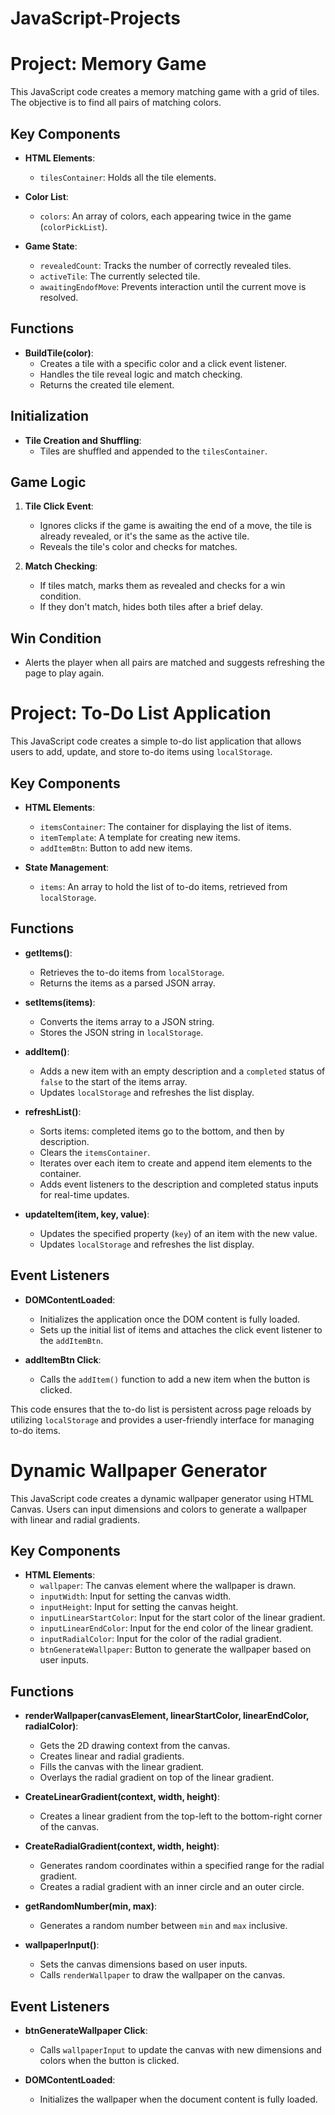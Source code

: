 # JavaScript-Projects

# Project: Memory Game

This JavaScript code creates a memory matching game with a grid of tiles. The objective is to find all pairs of matching colors.

## Key Components

- **HTML Elements**:
  - `tilesContainer`: Holds all the tile elements.

- **Color List**:
  - `colors`: An array of colors, each appearing twice in the game (`colorPickList`).

- **Game State**:
  - `revealedCount`: Tracks the number of correctly revealed tiles.
  - `activeTile`: The currently selected tile.
  - `awaitingEndofMove`: Prevents interaction until the current move is resolved.

## Functions

- **BuildTile(color)**:
  - Creates a tile with a specific color and a click event listener.
  - Handles the tile reveal logic and match checking.
  - Returns the created tile element.

## Initialization

- **Tile Creation and Shuffling**:
  - Tiles are shuffled and appended to the `tilesContainer`.

## Game Logic

1. **Tile Click Event**:
   - Ignores clicks if the game is awaiting the end of a move, the tile is already revealed, or it's the same as the active tile.
   - Reveals the tile's color and checks for matches.

2. **Match Checking**:
   - If tiles match, marks them as revealed and checks for a win condition.
   - If they don't match, hides both tiles after a brief delay.

## Win Condition

- Alerts the player when all pairs are matched and suggests refreshing the page to play again.




# Project: To-Do List Application

This JavaScript code creates a simple to-do list application that allows users to add, update, and store to-do items using `localStorage`.

## Key Components

- **HTML Elements**:
  - `itemsContainer`: The container for displaying the list of items.
  - `itemTemplate`: A template for creating new items.
  - `addItemBtn`: Button to add new items.

- **State Management**:
  - `items`: An array to hold the list of to-do items, retrieved from `localStorage`.

## Functions

- **getItems()**:
  - Retrieves the to-do items from `localStorage`.
  - Returns the items as a parsed JSON array.

- **setItems(items)**:
  - Converts the items array to a JSON string.
  - Stores the JSON string in `localStorage`.

- **addItem()**:
  - Adds a new item with an empty description and a `completed` status of `false` to the start of the items array.
  - Updates `localStorage` and refreshes the list display.

- **refreshList()**:
  - Sorts items: completed items go to the bottom, and then by description.
  - Clears the `itemsContainer`.
  - Iterates over each item to create and append item elements to the container.
  - Adds event listeners to the description and completed status inputs for real-time updates.

- **updateItem(item, key, value)**:
  - Updates the specified property (`key`) of an item with the new value.
  - Updates `localStorage` and refreshes the list display.

## Event Listeners

- **DOMContentLoaded**:
  - Initializes the application once the DOM content is fully loaded.
  - Sets up the initial list of items and attaches the click event listener to the `addItemBtn`.

- **addItemBtn Click**:
  - Calls the `addItem()` function to add a new item when the button is clicked.

This code ensures that the to-do list is persistent across page reloads by utilizing `localStorage` and provides a user-friendly interface for managing to-do items.





# Dynamic Wallpaper Generator

This JavaScript code creates a dynamic wallpaper generator using HTML Canvas. Users can input dimensions and colors to generate a wallpaper with linear and radial gradients.

## Key Components

- **HTML Elements**:
  - `wallpaper`: The canvas element where the wallpaper is drawn.
  - `inputWidth`: Input for setting the canvas width.
  - `inputHeight`: Input for setting the canvas height.
  - `inputLinearStartColor`: Input for the start color of the linear gradient.
  - `inputLinearEndColor`: Input for the end color of the linear gradient.
  - `inputRadialColor`: Input for the color of the radial gradient.
  - `btnGenerateWallpaper`: Button to generate the wallpaper based on user inputs.

## Functions

- **renderWallpaper(canvasElement, linearStartColor, linearEndColor, radialColor)**:
  - Gets the 2D drawing context from the canvas.
  - Creates linear and radial gradients.
  - Fills the canvas with the linear gradient.
  - Overlays the radial gradient on top of the linear gradient.

- **CreateLinearGradient(context, width, height)**:
  - Creates a linear gradient from the top-left to the bottom-right corner of the canvas.

- **CreateRadialGradient(context, width, height)**:
  - Generates random coordinates within a specified range for the radial gradient.
  - Creates a radial gradient with an inner circle and an outer circle.

- **getRandomNumber(min, max)**:
  - Generates a random number between `min` and `max` inclusive.

- **wallpaperInput()**:
  - Sets the canvas dimensions based on user inputs.
  - Calls `renderWallpaper` to draw the wallpaper on the canvas.

## Event Listeners

- **btnGenerateWallpaper Click**:
  - Calls `wallpaperInput` to update the canvas with new dimensions and colors when the button is clicked.

- **DOMContentLoaded**:
  - Initializes the wallpaper when the document content is fully loaded.
